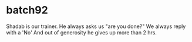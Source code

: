 # batch92
Shadab is our trainer.
He always asks us "are you done?"
We always reply with a 'No'
And out of generosity he gives up more than 2 hrs.

